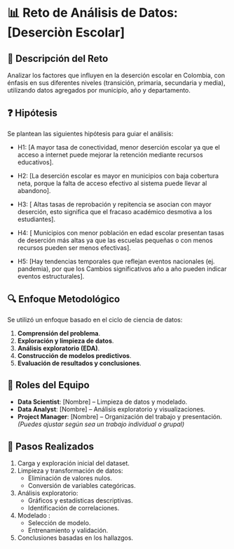 # 📊 Reto de Análisis de Datos: [Deserciòn Escolar]

## 📝 Descripción del Reto
Analizar los factores que influyen en la deserción escolar en Colombia, con énfasis en sus diferentes niveles (transición, primaria, secundaria y media), utilizando datos agregados por municipio, año y departamento.

## ❓ Hipótesis
Se plantean las siguientes hipótesis para guiar el análisis:

- H1: [A mayor tasa de conectividad, menor deserción escolar ya que el acceso a internet puede mejorar la retención mediante recursos educativos].

- H2: [La deserción escolar es mayor en municipios con baja cobertura neta, porque la falta de acceso efectivo al sistema puede llevar al abandono].

- H3: [ Altas tasas de reprobación y repitencia se asocian con mayor deserción, esto significa que el fracaso académico desmotiva a los estudiantes].

- H4: [ Municipios con menor población en edad escolar presentan tasas de deserción más altas ya que las escuelas pequeñas o con menos recursos pueden ser menos efectivas].

- H5: [Hay tendencias temporales que reflejan eventos nacionales (ej. pandemia), por que los Cambios significativos año a año pueden indicar eventos estructurales].


## 🔍 Enfoque Metodológico
Se utilizó un enfoque basado en el ciclo de ciencia de datos:
1. **Comprensión del problema**.
2. **Exploración y limpieza de datos**.
3. **Análisis exploratorio (EDA)**.
4. **Construcción de modelos predictivos**.
5. **Evaluación de resultados y conclusiones**.


## 👥 Roles del Equipo
- **Data Scientist**: [Nombre] – Limpieza de datos y modelado.
- **Data Analyst**: [Nombre] – Análisis exploratorio y visualizaciones.
- **Project Manager**: [Nombre] – Organización del trabajo y presentación.
*(Puedes ajustar según sea un trabajo individual o grupal)*

## 🧭 Pasos Realizados
1. Carga y exploración inicial del dataset.
2. Limpieza y transformación de datos:
   - Eliminación de valores nulos.
   - Conversión de variables categóricas.
3. Análisis exploratorio:
   - Gráficos y estadísticas descriptivas.
   - Identificación de correlaciones.
4. Modelado :
   - Selección de modelo.
   - Entrenamiento y validación.
5. Conclusiones basadas en los hallazgos.
